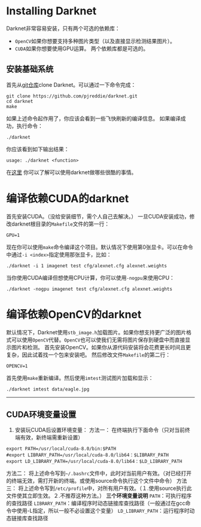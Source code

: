 # Installing Darknet
Darknet非常容易安装，只有两个可选的依赖库：

- `OpenCV`如果你想要支持多种图片类型（以及直接显示检测结果图片）。
- `CUDA`如果你想要使用GPU运算。
两个依赖库都是可选的。

## 安装基础系统
首先从[git仓库](https://github.com/pjreddie/darknet)clone Darknet。可以通过一下命令完成：
```
git clone https://github.com/pjreddie/darknet.git
cd darknet
make
``` 
如果上述命令起作用了，你应该会看到一些飞快刷新的编译信息。
如果编译成功，执行命令：
```
./darknet
```
你应该看到如下输出结果：
```
usage: ./darknet <function>
```
在[这里](https://pjreddie.com/darknet/) 你可以了解可以使用darknet做哪些很酷的事情。

# 编译依赖CUDA的darknet
首先安装CUDA。（没给安装细节，需个人自己去解决。）
一旦CUDA安装成功，修改darknet根目录的`Makefile`文件的第一行：
```
GPU=1
```
现在你可以使用`make`命令编译这个项目。默认情况下使用第0张显卡。可以在命令中通过`-i <index>`指定使用那张显卡，比如：
```
./darknet -i 1 imagenet test cfg/alexnet.cfg alexnet.weights
```
当你使用CUDA编译但想使用CPU计算，你可以使用`-nogpu`来使用CPU：
```
./darknet -nogpu imagenet test cfg/alexnet.cfg alexnet.weights
```
# 编译依赖OpenCV的darknet
默认情况下，Darknet使用`stb_image.h`加载图片。如果你想支持更广泛的图片格式可以使用`OpenCV`代替。`OpenCV`也可以使我们无需将图片保存到硬盘中而直接显示图片和检测。
首先安装OpenCV。如果你从源代码安装将会花费更长时间且更复杂，因此试着找一个包来安装吧。
然后修改文件`Makefile`的第二行：
```
OPENCV=1
```
首先使用`make`重新编译。然后使用`imtest`测试图片加载和显示：
```
./darknet imtest data/eagle.jpg
```

-----

## CUDA环境变量设置
1. 安装玩CUDA后设置环境变量：
方法一：
在终端执行下面命令（只对当前终端有效，新终端需重新设置）
```
export PATH=/usr/local/cuda-8.0/bin:$PATH
#export LIBRARY_PATH=/usr/local/cuda-8.0/lib64：$LIBRARY_PATH
export LD_LIBRARY_PATH=/usr/local/cuda-8.0/lib64：$LD_LIBRARY_PATH
```
方法二：
将上述命令写到`~/.bashrc`文件中，此时对当前用户有效。（对已经打开的终端无效，需打开新的终端。或使用source命令执行这个文件中命令）
方法三：
将上述命令写到`/etc/profile`中，对所有用户有效。（１.使用source执行此文件使其立即生效。２.不推荐这种方法。）
**三个环境变量说明**
`PATH`：可执行程序的查找路径
`LIBRARY_PATH`：编译程序时动态链接库查找路径（一般通过在gcc命令中使用-L指定，所以一般不必设置这个变量）
`LD_LIBRARY_PATH`：运行程序时动态链接库查找路径



